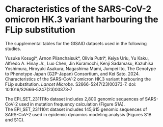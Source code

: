 # Characteristics of the SARS-CoV-2 omicron HK.3 variant harbouring the FLip substitution

The supplemental tables for the GISAID datasets used in the following studies.

Yusuke Kosugi*, Arnon Plianchaisuk*, Olivia Putri*, Keiya Uriu, Yu Kaku, Alfredo A. Hinay Jr., Luo Chen, Jin Kuramochi, Kenji Sadamasu, Kazuhisa Yoshimura, Hiroyuki Asakura, Nagashima Mami, Jumpei Ito, The Genotype to Phenotype Japan (G2P-Japan) Consortium, and Kei Sato. 2024. Characteristics of the SARS-CoV-2 omicron HK.3 variant harbouring the FLip substitution. *Lancet Microbe*. S2666-5247(23)00373-7. doi: 10.1016/S2666-5247(23)00373-7

The EPI_SET_231111fo dataset includes 2,800 genomic sequences of SARS-CoV-2 used in mutation frequency calculation (Figure S1A).\
The EPI_SET_231110rt dataset includes 145,615 genomic sequences of SARS-CoV-2 used in epidemic dynamics modeling analysis (Figures S1B and S1C).

